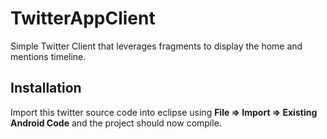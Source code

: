 TwitterAppClient
================

Simple Twitter Client that leverages fragments to display the home and mentions timeline.

## Installation

Import this twitter source code into eclipse using **File => Import => Existing Android Code** and the project should now compile.